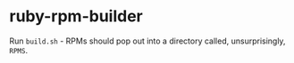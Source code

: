 ruby-rpm-builder
================

Run `build.sh` - RPMs should pop out into a directory called, unsurprisingly, `RPMS`.
